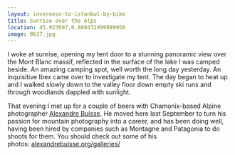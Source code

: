 ```yaml
---
layout: inverness-to-istanbul-by-bike
title: Sunrise over the Alps
location: 45.923697,6.869432999999958
image: 0617.jpg
---
```

I woke at sunrise, opening my tent door to a stunning panoramic view over the Mont Blanc massif, reflected in the surface of the lake I was camped beside. An amazing camping spot, well worth the long day yesterday. An inquisitive Ibex came over to investigate my tent. The day began to heat up and I walked slowly down to the valley floor down empty ski runs and through woodlands dappled with sunlight.

That evening I met up for a couple of beers with Chamonix-based Alpine photographer [Alexandre Buisse](http://www.alexandrebuisse.org/). He moved here last September to turn his passion for mountain photography into a career, and has been doing well, having been hired by companies such as Montagne and Patagonia to do shoots for them. You should check out some of his photos: [alexandrebuisse.org/galleries/](http://www.alexandrebuisse.org/galleries/)